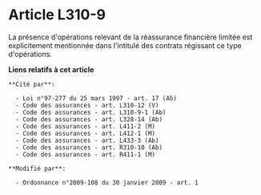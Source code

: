 # Article L310-9

La présence d'opérations relevant de la réassurance financière limitée est explicitement mentionnée dans l'intitulé des
contrats régissant ce type d'opérations.

**Liens relatifs à cet article**

	**Cité par**:

	  - Loi n°97-277 du 25 mars 1997 - art. 17 (Ab)
	  - Code des assurances - art. L310-12 (V)
	  - Code des assurances - art. L310-9-1 (Ab)
	  - Code des assurances - art. L328-14 (Ab)
	  - Code des assurances - art. L411-2 (M)
	  - Code des assurances - art. L412-1 (M)
	  - Code des assurances - art. L433-3 (Ab)
	  - Code des assurances - art. R310-10 (Ab)
	  - Code des assurances - art. R411-1 (M)

	**Modifié par**:

	  - Ordonnance n°2009-108 du 30 janvier 2009 - art. 1
